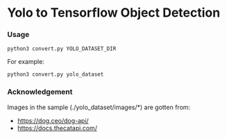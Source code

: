 # Yolo to Tensorflow Object Detection

### Usage
```
python3 convert.py YOLO_DATASET_DIR
```

For example:
```
python3 convert.py yolo_dataset
```

### Acknowledgement
Images in the sample (./yolo_dataset/images/\*) are gotten from:
- https://dog.ceo/dog-api/
- https://docs.thecatapi.com/
